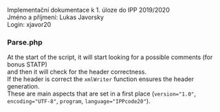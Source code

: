 Implementační dokumentace k 1. úloze do IPP 2019/2020  
Jméno a příjmení: Lukas Javorsky  
Login: xjavor20  

### Parse.php

At the start of the script, it will start looking for a possible comments (for bonus STATP)  
and then it will check for the header correctness.  
If the header is correct the `xmlWriter` function ensures the header generation.  
These are main aspects that are set in a first place (`version="1.0"`, `encoding="UTF-8"`, `program`, `language="IPPcode20"`).  
